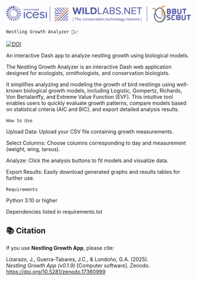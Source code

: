 ![Nestling Growth App](https://github.com/jorgelizarazo94/NestlingGrowthApp/blob/master/Nestling_App/api/assets/Logo.png)

    Nestling Growth Analyzer 🐣📈

[![DOI](https://zenodo.org/badge/DOI/10.5281/zenodo.17360999.svg)](https://doi.org/10.5281/zenodo.17360999)

An interactive Dash app to analyze nestling growth using biological models.
  

The Nestling Growth Analyzer is an 
interactive Dash web application designed
for ecologists, ornithologists, and 
conservation biologists. 

It simplifies analyzing and modeling 
the growth of bird nestlings using 
well-known biological growth models, 
including Logistic, Gompertz, Richards, 
Von Bertalanffy, and Extreme Value 
Function (EVF). This intuitive tool 
enables users to quickly evaluate growth 
patterns, compare models based on 
statistical criteria (AIC and BIC), 
and export detailed analysis results.


    How to Use

Upload Data: Upload your CSV file containing growth measurements.

Select Columns: Choose columns corresponding to day and measurement (weight, wing, tarsus).

Analyze: Click the analysis buttons to fit models and visualize data.

Export Results: Easily download generated graphs and results tables for further use.

    Requirements

Python 3.10 or higher

Dependencies listed in requirements.txt


## 📚 Citation

If you use **Nestling Growth App**, please cite:

Lizarazo, J., Guerra-Tabares, J.C., & Londoño, G.A. (2025).  
*Nestling Growth App (v0.1.9)* [Computer software]. Zenodo.  
https://doi.org/10.5281/zenodo.17360999